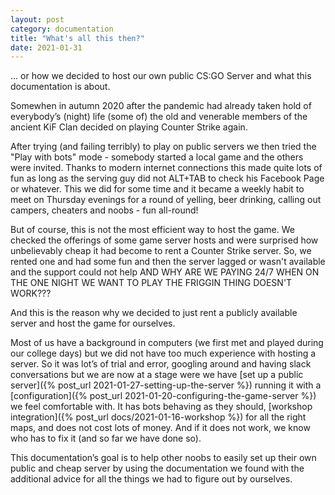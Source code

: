 ```yaml
---
layout: post
category: documentation
title: "What's all this then?"
date: 2021-01-31
---
```


... or how we decided to host our own public CS:GO Server and what this documentation is about.

Somewhen in autumn 2020 after the pandemic had already taken hold of everybody’s (night) life (some of) the old and venerable members of the ancient KiF Clan decided on playing Counter Strike again. 

After trying (and failing terribly) to play on public servers we then tried the "Play with bots" mode - somebody started a local game and the others were invited. Thanks to modern internet connections this made quite lots of fun as long as the serving guy did not ALT+TAB to check his Facebook Page or whatever. This we did for some time and it became a weekly habit to meet on Thursday evenings for a round of yelling, beer drinking, calling out campers, cheaters and noobs - fun all-round!

But of course, this is not the most efficient way to host the game. We checked the offerings of some game server hosts and were surprised how unbelievably cheap it had become to rent a Counter Strike server. So, we rented one and had some fun and then the server lagged or wasn't available and the support could not help AND WHY ARE WE PAYING 24/7 WHEN ON THE ONE NIGHT WE WANT TO PLAY THE FRIGGIN THING DOESN'T WORK???

And this is the reason why we decided to just rent a publicly available server and host the game for ourselves. 

Most of us have a background in computers (we first met and played during our college days) but we did not have too much experience with hosting a server. So it was lot’s of trial and error, googling around and having slack conversations but we are now at a stage were we have [set up a public server]({% post_url 2021-01-27-setting-up-the-server %}) running it with a [configuration]({% post_url 2021-01-20-configuring-the-game-server %}) we feel comfortable with. It has bots behaving as they should,  [workshop integration]({% post_url docs/2021-01-16-workshop %}) for all the right maps, and does not cost lots of money. And if it does not work, we know who has to fix it (and so far we have done so).

This documentation’s goal is to help other noobs to easily set up their own public and cheap server by using the documentation we found with the additional advice for all the things we had to figure out by ourselves. 
